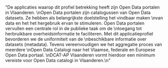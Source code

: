 "De applicaties waarop dit profiel betrekking heeft zijn Open Data portalen in Vlaanderen. \nOpen Data portalen zijn catalogussen van Open Data datasets. Ze hebben als belangrijkste doelstelling het vindbaar maken \nvan data en het het hergebruik ervan te stimuleren. Open Data portalen vervullen een centrale rol in de publieke taak om de \ntoegang tot herbruikbare overheidsinformatie te faciliteren. Met dit applicatieprofiel bevorderen we de uniformiteit van de \nbeschikbare informatie over datasets (metadata). Tevens vereenvoudigen we het aggregatie proces van meerdere \nOpen Data Catalogi naar het Vlaamse, federale en Europese Open Data portaal. \nDCAT-AP Vlaanderen vormt hierdoor een minimum vereiste voor Open Data catalogi in Vlaanderen.\n"